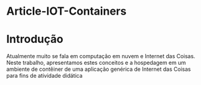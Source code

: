 # Article-IOT-Containers

# Introdução
Atualmente muito se fala em computação em nuvem e Internet das Coisas. Neste trabalho, apresentamos estes conceitos e a hospedagem em um ambiente de contêiner de uma aplicação genérica de Internet das Coisas para fins de atividade didática



